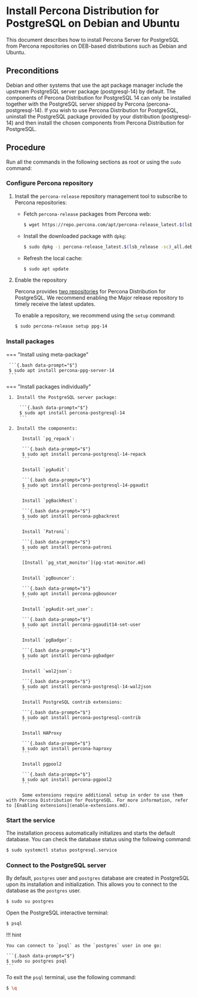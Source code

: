 # Install Percona Distribution for PostgreSQL on Debian and Ubuntu

This document describes how to install Percona Server for PostgreSQL from Percona repositories on DEB-based distributions such as Debian and Ubuntu.

## Preconditions

Debian and other systems that use the apt package manager include the upstream PostgreSQL server package (postgresql-14) by default. The components of Percona Distribution for PostgreSQL 14 can only be installed together with the PostgreSQL server shipped by Percona (percona-postgresql-14). If you wish to use Percona Distribution for PostgreSQL, uninstall the PostgreSQL package provided by your distribution (postgresql-14) and then install the chosen components from Percona Distribution for PostgreSQL.

## Procedure

Run all the commands in the following sections as root or using the `sudo` command:

### Configure Percona repository

1. Install the `percona-release` repository management tool to subscribe to Percona repositories:
 
     * Fetch `percona-release` packages from Percona web:

        ```{.bash data-prompt="$"}
        $ wget https://repo.percona.com/apt/percona-release_latest.$(lsb_release -sc)_all.deb
        ```

     * Install the downloaded package with `dpkg`:

        ```{.bash data-prompt="$"}
        $ sudo dpkg -i percona-release_latest.$(lsb_release -sc)_all.deb
        ```

     * Refresh the local cache:

        ```{.bash data-prompt="$"}
        $ sudo apt update
        ```

2. Enable the repository

   Percona provides [two repositories](repo-overview.md) for Percona Distribution for PostgreSQL. We recommend enabling the Major release repository to timely receive the latest updates. 

   To enable a repository, we recommend using the `setup` command: 

   ```{.bash data-prompt="$"}
   $ sudo percona-release setup ppg-14
   ```

### Install packages

=== "Install using meta-package"
     
     ```{.bash data-prompt="$"}
     $ sudo apt install percona-ppg-server-14
     ```

=== "Install packages individually"

     1. Install the PostgreSQL server package:

         ```{.bash data-prompt="$"}
         $ sudo apt install percona-postgresql-14
         ```

     2. Install the components:

          Install `pg_repack`:

          ```{.bash data-prompt="$"}
          $ sudo apt install percona-postgresql-14-repack
          ```

          Install `pgAudit`:

          ```{.bash data-prompt="$"}
          $ sudo apt install percona-postgresql-14-pgaudit
          ```

          Install `pgBackRest`:

          ```{.bash data-prompt="$"}
          $ sudo apt install percona-pgbackrest
          ```

          Install `Patroni`:

          ```{.bash data-prompt="$"}
          $ sudo apt install percona-patroni
          ```

          [Install `pg_stat_monitor`](pg-stat-monitor.md)


          Install `pgBouncer`:

          ```{.bash data-prompt="$"}
          $ sudo apt install percona-pgbouncer
          ```

          Install `pgAudit-set_user`:

          ```{.bash data-prompt="$"}
          $ sudo apt install percona-pgaudit14-set-user
          ```

          Install `pgBadger`:

          ```{.bash data-prompt="$"}
          $ sudo apt install percona-pgbadger
          ```

          Install `wal2json`:

          ```{.bash data-prompt="$"}
          $ sudo apt install percona-postgresql-14-wal2json
          ```

          Install PostgreSQL contrib extensions:

          ```{.bash data-prompt="$"}
          $ sudo apt install percona-postgresql-contrib
          ```

          Install HAProxy

          ```{.bash data-prompt="$"}
          $ sudo apt install percona-haproxy
          ```
          
          Install pgpool2

          ```{.bash data-prompt="$"}
          $ sudo apt install percona-pgpool2
          ```
          
          Some extensions require additional setup in order to use them with Percona Distribution for PostgreSQL. For more information, refer to [Enabling extensions](enable-extensions.md).

### Start the service

The installation process automatically initializes and starts the default database. You can check the database status using the following command:

```{.bash data-prompt="$"}
$ sudo systemctl status postgresql.service
```

### Connect to the PostgreSQL server

By default, `postgres` user and `postgres` database are created in PostgreSQL upon its installation and initialization. This allows you to connect to the database as the `postgres` user.

```{.bash data-prompt="$"}
$ sudo su postgres
```

Open the PostgreSQL interactive terminal:

```{.bash data-prompt="$"}
$ psql
```

!!! hint

    You can connect to `psql` as the `postgres` user in one go:

    ```{.bash data-prompt="$"}
    $ sudo su postgres psql
    ```

To exit the `psql` terminal, use the following command:

```{.bash data-prompt="$"}
$ \q
```



